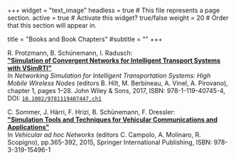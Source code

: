 +++
widget = "text_image"
headless = true  # This file represents a page section.
active = true  # Activate this widget? true/false
weight = 20  # Order that this section will appear in.

title = "Books and Book Chapters"
#subtitle = ""
+++

R. Protzmann, B. Schünemann, I. Radusch:  
**["Simulation of Convergent Networks for Intelligent Transport Systems with VSimRTI"](https://www.researchgate.net/publication/316353729_Simulation_of_Convergent_Networks_for_Intelligent_Transport_Systems_with_VSimRTI_High_Mobile_Wireless_Nodes)** \
In _Networking Simulation for Intelligent Transportation Systems: High Mobile Wireless Nodes_ 
(editors B. Hilt, M. Berbineau, A. Vinel, A. Pirovano), chapter 1, pages 1–28. John Wiley & Sons, 2017, ISBN: 978-1-119-40745-4, DOI: [`10.1002/9781119407447.ch1`](https://doi.org/10.1002/9781119407447.ch1)

C. Sommer, J. Härri, F. Hrizi, B. Schünemann, F. Dressler:  
**["Simulation Tools and Techniques for Vehicular Communications and Applications"](https://www.researchgate.net/publication/276279854_Simulation_Tools_and_Techniques_for_Vehicular_Communications_and_Applications)**  
In _Vehicular ad hoc Networks_ (editors C. Campolo, A. Molinaro, R. Scopigno), pp.365-392, 2015, Springer International Publishing, ISBN: 978-3-319-15496-1
